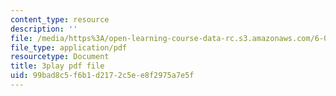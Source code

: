 ```yaml
---
content_type: resource
description: ''
file: /media/https%3A/open-learning-course-data-rc.s3.amazonaws.com/6-00-introduction-to-computer-science-and-programming-fall-2008/99bad8c5f6b1d2172c5ee8f2975a7e5f_ENrAsRoR97I.pdf
file_type: application/pdf
resourcetype: Document
title: 3play pdf file
uid: 99bad8c5-f6b1-d217-2c5e-e8f2975a7e5f
---
```

